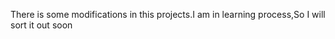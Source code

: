 <p> There is some modifications in this projects.I am in learning process,So I will sort it out soon </p>
